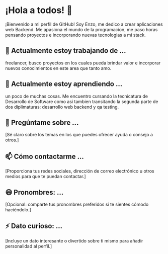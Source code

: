 # ¡Hola a todos! 👋

¡Bienvenido a mi perfil de GitHub! Soy Enzo, me dedico a crear aplicaciones web Backend. Me apasiona el mundo de la programacíon, me paso horas pensando proyectos e incorporando nuevas tecnologias a mi stack.

## 🔭 Actualmente estoy trabajando de ...
freelancer, busco proyectos en los cuales pueda brindar valor e incorporar nuevos conocimientos en este area que tanto amo.

## 🌱 Actualmente estoy aprendiendo ...

un poco de muchas cosas. Me encuentro cursando la tecnicatura de Desarrollo de Software como asi tambien transitando la segunda parte de dos diplimaturas: desarrollo web backend y qa testing. 



## 💬 Pregúntame sobre ...

[Sé claro sobre los temas en los que puedes ofrecer ayuda o consejo a otros.]

## 📫 Cómo contactarme ...

[Proporciona tus redes sociales, dirección de correo electrónico u otros medios para que te puedan contactar.]

## 😄 Pronombres: ...

[Opcional: comparte tus pronombres preferidos si te sientes cómodo haciéndolo.]

## ⚡ Dato curioso: ...

[Incluye un dato interesante o divertido sobre ti mismo para añadir personalidad al perfil.]

